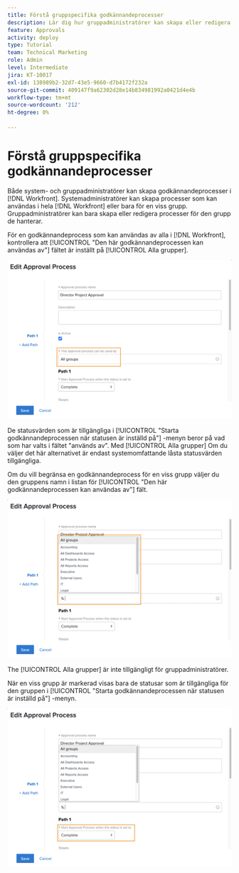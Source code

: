 ```yaml
---
title: Förstå gruppspecifika godkännandeprocesser
description: Lär dig hur gruppadministratörer kan skapa eller redigera godkännandeprocesser för de grupper som de hanterar.
feature: Approvals
activity: deploy
type: Tutorial
team: Technical Marketing
role: Admin
level: Intermediate
jira: KT-10017
exl-id: 138989b2-32d7-43e5-9660-d7b4172f232a
source-git-commit: 409147f9a62302d28e14b834981992a0421d4e4b
workflow-type: tm+mt
source-wordcount: '212'
ht-degree: 0%

---
```


# Förstå gruppspecifika godkännandeprocesser

Både system- och gruppadministratörer kan skapa godkännandeprocesser i [!DNL Workfront]. Systemadministratörer kan skapa processer som kan användas i hela [!DNL Workfront] eller bara för en viss grupp. Gruppadministratörer kan bara skapa eller redigera processer för den grupp de hanterar.

För en godkännandeprocess som kan användas av alla i [!DNL Workfront], kontrollera att [!UICONTROL &quot;Den här godkännandeprocessen kan användas av&quot;] fältet är inställt på [!UICONTROL Alla grupper].

![[!UICONTROL Redigera godkännandeprocess] fönster med gruppfält markerat](assets/admin-fund-approval-processes-1.png)

De statusvärden som är tillgängliga i [!UICONTROL &quot;Starta godkännandeprocessen när statusen är inställd på&quot;] -menyn beror på vad som har valts i fältet &quot;används av&quot;. Med [!UICONTROL Alla grupper] Om du väljer det här alternativet är endast systemomfattande låsta statusvärden tillgängliga.

Om du vill begränsa en godkännandeprocess för en viss grupp väljer du den gruppens namn i listan för [!UICONTROL &quot;Den här godkännandeprocessen kan användas av&quot;] fält.

![[!UICONTROL Redigera godkännandeprocess] fönster med gruppfält utökat](assets/admin-fund-approval-processes-2.png)

The [!UICONTROL Alla grupper] är inte tillgängligt för gruppadministratörer.

När en viss grupp är markerad visas bara de statusar som är tillgängliga för den gruppen i [!UICONTROL &quot;Starta godkännandeprocessen när statusen är inställd på&quot;] -menyn.

![[!UICONTROL Redigera godkännandeprocess] fönster med statusfältet markerat](assets/admin-fund-approval-processes-3.png)

